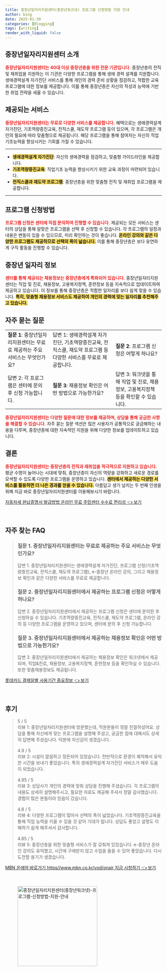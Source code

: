 ```yaml
---
title: 중장년일자리지원센터(중장년워크넷) 프로그램 신청방법 지원 안내
author: bing
date: 2025-01-30
categories: [Blogging]
tags: [writing]
render_with_liquid: false
---
```



<h2 id='중장년일자리지원센터 소개'>중장년일자리지원센터 소개</h2>

<p><b><span style="color: #ee2323;">중장년일자리지원센터는 40대 이상 중장년층을 위한 전문 기관입니다.</span></b> 중장년층의 전직 및 재취업을 지원하는 이 기관은 다양한 프로그램을 통해 생애 경력 설계를 지원합니다. 생애경력설계 자가진단 서비스를 통해 개인의 경력 준비 상황을 점검하고, 적합한 교육 프로그램에 대한 정보를 제공합니다. 이를 통해 중장년층은 자신의 적성과 능력에 기반한 취업 전략을 세울 수 있습니다.</p>

<h2 id='제공되는 서비스'>제공되는 서비스</h2>

<p><b><span style="color: #ee2323;">중장년일자리지원센터는 무료로 다양한 서비스를 제공합니다.</span></b> 혜택으로는 생애경력설계 자가진단, 기초역량증진교육, 전직스쿨, 재도약 프로그램 등이 있으며, 각 프로그램은 개인의 필요에 따라 맞춤형으로 제공됩니다. 해당 프로그램을 통해 참여자는 자신의 직업기초능력을 향상시키는 기회를 가질 수 있습니다.</p>

<hr />

<ul>
    <li><b><span style="background-color: #ffe066;">생애경력설계 자가진단</span></b>: 자신의 생애경력을 점검하고, 맞춤형 가이드라인을 제공합니다.</li>
    <li><b><span style="background-color: #ffe066;">기초역량증진교육</span></b>: 직업기초 능력을 향상시키기 위한 교육 과정이 마련되어 있습니다.</li>
    <li><b><span style="background-color: #ffe066;">전직스쿨과 재도약 프로그램</span></b>: 중장년층을 위한 맞춤형 전직 및 재취업 프로그램을 제공합니다.</li>
</ul>

<hr />

<h2 id='프로그램 신청방법'>프로그램 신청방법</h2>

<p><b><span style="color: #ee2323;">프로그램 신청은 센터에 직접 문의하여 진행할 수 있습니다.</span></b> 제공되는 모든 서비스는 센터의 상담을 통해 알맞은 프로그램을 선택 후 신청할 수 있습니다. 각 프로그램의 일정과 내용은 변동이 있을 수 있으므로, 미리 확인하는 것이 좋습니다. <b><span style="background-color: #ffe066;">온라인 강의와 같은 다양한 프로그램도 제공하므로 선택의 폭이 넓습니다.</span></b> 이를 통해 중장년층은 보다 유연하게 구직 활동을 진행할 수 있습니다.</p>

<h2 id='중장년 일자리 정보'>중장년 일자리 정보</h2>

<p><b><span style="color: #ee2323;">센터를 통해 제공되는 채용정보는 중장년층에게 특화되어 있습니다.</span></b> 중장년일자리지원센터는 직업 및 진로, 채용정보, 고용복지정책, 훈련정보 등을 지속적으로 업데이트하여 제공하고 있습니다. 이 정보를 통해 중장년층은 적합한 일자리를 보다 쉽게 찾을 수 있습니다. <b><span style="background-color: #ffe066;">특히, 맞춤형 채용정보 서비스도 제공하여 개인의 경력에 맞는 일자리를 추천해주고 있습니다.</span></b></p>

<h2 id='자주 묻는 질문'>자주 묻는 질문</h2>

<table>
    <tr>
        <td><b>질문 1</b>: 중장년일자리지원센터는 무료로 제공하는 주요 서비스는 무엇인가요?</td>
        <td>답변 1: 생애경력설계 자가진단, 기초역량증진교육, 전직스쿨, 재도약 프로그램 등 다양한 서비스를 무료로 제공합니다.</td>
        <td><b>질문 2</b>: 프로그램 신청은 어떻게 하나요?</td>
    </tr>
    <tr>
        <td>답변 2: 각 프로그램은 센터에 문의 후 신청 가능합니다.</td>
        <td><b>질문 3</b>: 채용정보 확인은 어떤 방법으로 가능한가요?</td>
        <td>답변 3: 워크넷을 통해 직업 및 진로, 채용정보, 고용복지정책 등을 확인할 수 있습니다.</td>
    </tr>
</table>

<p><b><span style="color: #ee2323;">중장년일자리지원센터는 다양한 질문에 대한 정보를 제공하며, 상담을 통해 궁금한 사항을 해결할 수 있습니다.</span></b> 자주 묻는 질문 섹션은 많은 사용자가 공통적으로 궁금해하는 내용을 다루며, 중장년층에 대한 지속적인 지원을 위해 다양한 정보를 업데이트하고 있습니다.</p>

<h2 id='결론'>결론</h2>

<p><b><span style="color: #ee2323;">중장년일자리지원센터는 중장년층의 전직과 재취업을 적극적으로 지원하고 있습니다.</span></b> 평균 수명이 늘어나는 시대에 맞춰, 중장년층이 자신의 역량을 강화하고 새로운 경로를 모색할 수 있도록 다양한 프로그램을 운영하고 있습니다. <b><span style="background-color: #ffe066;">센터에서 제공하는 다양한 서비스를 활용하면 더 나은 경과를 얻을 수 있습니다.</span></b> 아름답고 생기 넘치는 두 번째 인생을 위해 지금 바로 중장년일자리지원센터를 이용해보시기 바랍니다.</p>


<p><a class="click-button" title="자동차세 완납증명서 발급방법 온라인 무료 주민센터 수수료 편리성" href="https://adkhouse.github.io/posts/%EC%9E%90%EB%8F%99%EC%B0%A8%EC%84%B8-%EC%99%84%EB%82%A9%EC%A6%9D%EB%AA%85%EC%84%9C-%EB%B0%9C%EA%B8%89%EB%B0%A9%EB%B2%95-%EC%98%A8%EB%9D%BC%EC%9D%B8-%EB%AC%B4%EB%A3%8C-%EC%A3%BC%EB%AF%BC%EC%84%BC%ED%84%B0-%EC%88%98%EC%88%98%EB%A3%8C-%ED%8E%B8%EB%A6%AC%EC%84%B1/" rel="dofollow">자동차세 완납증명서 발급방법 온라인 무료 주민센터 수수료 편리성 👈 보기</a></p><br>
<h2 id='자주_찾는_FAQ'>자주 찾는 FAQ</h2>
<div itemscope="" itemtype="https://schema.org/FAQPage"> 
<blockquote> 
<div itemscope="" itemprop="mainEntity" itemtype="https://schema.org/Question"> 
<h3 itemprop="name">질문 1. 중장년일자리지원센터는 무료로 제공하는 주요 서비스는 무엇인가요?</h3> 
<div itemscope="" itemprop="acceptedAnswer" itemtype="https://schema.org/Answer"> 
<span itemprop="text"> 
<p>답변 1. 중장년일자리지원센터는 생애경력설계 자가진단, 프로그램 신청(기초역량증진교육, 전직스쿨, 재도약 프로그램), e-중장년 온라인 강의, 그리고 채용정보 확인과 같은 다양한 서비스를 무료로 제공합니다.</p> 
</span> 
</div> 
</div> 

<div itemscope="" itemprop="mainEntity" itemtype="https://schema.org/Question"> 
<h3 itemprop="name">질문 2. 중장년일자리지원센터에서 제공하는 프로그램 신청은 어떻게 하나요?</h3> 
<div itemscope="" itemprop="acceptedAnswer" itemtype="https://schema.org/Answer"> 
<span itemprop="text"> 
<p>답변 2. 중장년일자리지원센터에서 제공하는 프로그램 신청은 센터에 문의한 후 신청하실 수 있습니다. 기초역량증진교육, 전직스쿨, 재도약 프로그램, 온라인 강의 등 다양한 프로그램을 운영하고 있으며, 센터에 문의 후 신청 가능합니다.</p> 
</span> 
</div> 
</div> 

<div itemscope="" itemprop="mainEntity" itemtype="https://schema.org/Question"> 
<h3 itemprop="name">질문 3. 중장년일자리지원센터에서 제공하는 채용정보 확인은 어떤 방법으로 가능한가요?</h3> 
<div itemscope="" itemprop="acceptedAnswer" itemtype="https://schema.org/Answer"> 
<span itemprop="text"> 
<p>답변 3. 중장년일자리지원센터에서 제공하는 채용정보 확인은 워크넷에서 제공되며, 직업&진로, 채용정보, 고용복지정책, 훈련정보 등을 확인하실 수 있습니다. 또한 맞춤채용정보도 제공됩니다.</p> 
</span> 
</div> 
</div> 
</blockquote> 
</div>
<p><a class="click-button" title="롯데카드 결제일별 사용기간 중요정보" href="https://adkhouse.github.io/posts/%EB%A1%AF%EB%8D%B0%EC%B9%B4%EB%93%9C-%EA%B2%B0%EC%A0%9C%EC%9D%BC%EB%B3%84-%EC%82%AC%EC%9A%A9%EA%B8%B0%EA%B0%84-%EC%A4%91%EC%9A%94%EC%A0%95%EB%B3%B4/" rel="dofollow">롯데카드 결제일별 사용기간 중요정보 👈 보기</a></p><br>
<h2 id='후기'>후기</h2>
<div itemscope itemtype="https://schema.org/Product">
  <blockquote>
  <div itemprop="review" itemscope itemtype="https://schema.org/Review">
      <div itemprop="reviewRating" itemscope itemtype="https://schema.org/Rating"> <span itemprop="ratingValue">5</span> / <span itemprop="bestRating">5</span> </div>
      <span itemprop="reviewBody">리뷰 1: 중장년일자리지원센터에 방문했는데, 직원분들이 정말 친절하셨어요. 상담을 통해 자신에게 맞는 프로그램을 설명해 주셨고, 궁금한 점에 대해서도 상세히 답변해 주셨습니다. 덕분에 자신감이 생겼습니다.</span>
  </div>
  <br>
  <div itemprop="review" itemscope itemtype="https://schema.org/Review">
      <div itemprop="reviewRating" itemscope itemtype="https://schema.org/Rating"> <span itemprop="ratingValue">4.9</span> / <span itemprop="bestRating">5</span> </div>
      <span itemprop="reviewBody">리뷰 2: 시설이 깔끔하고 정돈되어 있었습니다. 전반적으로 환경이 쾌적해서 유익한 시간을 보내기 좋았습니다. 특히 생애경력설계 자가진단 서비스가 매우 도움이 되었습니다.</span>
  </div>
  <br>
  <div itemprop="review" itemscope itemtype="https://schema.org/Review">
      <div itemprop="reviewRating" itemscope itemtype="https://schema.org/Rating"> <span itemprop="ratingValue">4.95</span> / <span itemprop="bestRating">5</span> </div>
      <span itemprop="reviewBody">리뷰 3: 상담사가 개인의 경력에 맞춰 상담을 진행해 주셨습니다. 각 프로그램의 내용도 상세히 설명해주시고, 필요한 자료도 제공해 주셔서 정말 감사했습니다. 경험이 많은 분들이라 믿음이 갔습니다.</span>
  </div>
  <br>
  <div itemprop="review" itemscope itemtype="https://schema.org/Review">
      <div itemprop="reviewRating" itemscope itemtype="https://schema.org/Rating"> <span itemprop="ratingValue">4.8</span> / <span itemprop="bestRating">5</span> </div>
      <span itemprop="reviewBody">리뷰 4: 다양한 프로그램이 많아서 선택의 폭이 넓었습니다. 기초역량증진교육을 통해 직업 능력을 키울 수 있을 것 같아 기대가 됩니다. 상담도 좋았고 설명도 이해하기 쉽게 해주셔서 감사합니다.</span>
  </div>
  <br>
  <div itemprop="review" itemscope itemtype="https://schema.org/Review">
      <div itemprop="reviewRating" itemscope itemtype="https://schema.org/Rating"> <span itemprop="ratingValue">4.85</span> / <span itemprop="bestRating">5</span> </div>
      <span itemprop="reviewBody">리뷰 5: 중장년층을 위한 맞춤형 서비스가 잘 갖춰져 있었습니다. e-중장년 온라인 강의도 유익했고, 시간에 구애받지 않고 수업을 들을 수 있어 좋았습니다. 다시 도전할 용기가 생겼습니다.</span>
  </div>
  </blockquote>
</div>
<p><a class="click-button" title="MBN 온에어 바로가기 https//www.mbn.co.kr/vod/onair 지금 시청하기" href="https://adkhouse.github.io/posts/MBN-%EC%98%A8%EC%97%90%EC%96%B4-%EB%B0%94%EB%A1%9C%EA%B0%80%EA%B8%B0-httpswww.mbn.co.krvodonair-%EC%A7%80%EA%B8%88-%EC%8B%9C%EC%B2%AD%ED%95%98%EA%B8%B0/" rel="dofollow">MBN 온에어 바로가기 https//www.mbn.co.kr/vod/onair 지금 시청하기 👈 보기</a></p><br>
<figure class="image"><img src="https://adkhouse.github.io/assets/img/thumbnail/중장년일자리지원센터(중장년워크넷)-프로그램-신청방법-지원-안내.webp" alt="중장년일자리지원센터(중장년워크넷)-프로그램-신청방법-지원-안내" width="256" height="256"></figure>